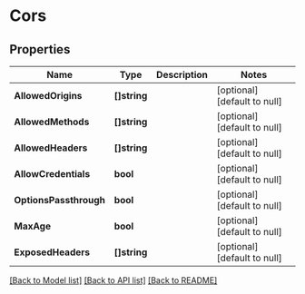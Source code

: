 # Cors

## Properties
Name | Type | Description | Notes
------------ | ------------- | ------------- | -------------
**AllowedOrigins** | **[]string** |  | [optional] [default to null]
**AllowedMethods** | **[]string** |  | [optional] [default to null]
**AllowedHeaders** | **[]string** |  | [optional] [default to null]
**AllowCredentials** | **bool** |  | [optional] [default to null]
**OptionsPassthrough** | **bool** |  | [optional] [default to null]
**MaxAge** | **bool** |  | [optional] [default to null]
**ExposedHeaders** | **[]string** |  | [optional] [default to null]

[[Back to Model list]](../README.md#documentation-for-models) [[Back to API list]](../README.md#documentation-for-api-endpoints) [[Back to README]](../README.md)



